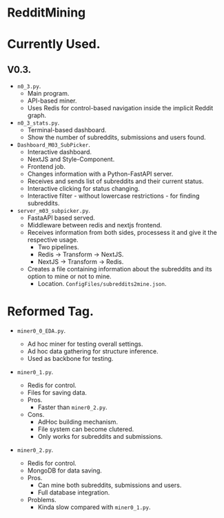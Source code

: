 # RedditMining

# Currently Used.
## V0.3.
- `n0_3.py`.
  - Main program.
  - API-based miner.
  - Uses Redis for control-based navigation inside the implicit Reddit graph.
- `n0_3_stats.py`.
  - Terminal-based dashboard.
  - Show the number of subreddits, submissions and users found.
- `Dashboard_M03_SubPicker`.
  - Interactive dashboard.
  - NextJS and Style-Component.
  - Frontend job.
  - Changes information with a Python-FastAPI server.
  - Receives and sends list of subreddits and their current status.
  - Interactive clicking for status changing.
  - Interactive filter - without lowercase restrictions - for finding subreddits.
- `server_m03_subpicker.py`.
  - FastaAPI based served.
  - Middleware between redis and nextjs frontend.
  - Receives information from both sides, processess it and give it the respective usage.
    - Two pipelines.
    - Redis -> Transform -> NextJS.
    - NextJS -> Transform -> Redis.
  - Creates a file containing information about the subreddits and its option to mine or not to mine.
    - Location. `ConfigFiles/subreddits2mine.json`.

# Reformed Tag.
- `miner0_0_EDA.py`.
  - Ad hoc miner for testing overall settings.
  - Ad hoc data gathering for structure inference.
  - Used as backbone for testing.

- `miner0_1.py`.
  - Redis for control.
  - Files for saving data.
  - Pros.
    - Faster than `miner0_2.py`.
  - Cons.
    - AdHoc building mechanism.
    - File system can become clutered.
    - Only works for subreddits and submissions.

- `miner0_2.py`.
  - Redis for control.
  - MongoDB for data saving.
  - Pros.
    - Can mine both subreddits, submissions and users.
    - Full database integration.
  - Problems.
    - Kinda slow compared with `miner0_1.py`.